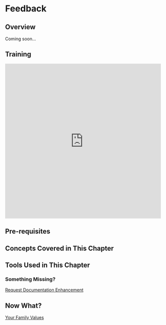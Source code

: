 # Feedback

## Overview

Coming soon...

## Training
<div class="video-container">
    <iframe width="100%" height="500" src="https://www.youtube.com/embed/EyzktvlHMIs?si=lH8e1efAp5q8PsmD" title="YouTube video player" frameborder="0" allow="accelerometer; autoplay; clipboard-write; encrypted-media; gyroscope; picture-in-picture; web-share" referrerpolicy="strict-origin-when-cross-origin" allowfullscreen></iframe>
</div>

## Pre-requisites

## Concepts Covered in This Chapter

## Tools Used in This Chapter

### Something Missing?

<div class="grid-buttons">
    <a class="btn" href="https://forms.gle/2ZMtwUxg1egV8sHT8">Request Documentation Enhancement</a>
</div>

## Now What?

<div class="grid-buttons">
    <a class="btn" href="{{ '/training/building-a-skill/your-family-values/' | url }}">Your Family Values</a>
</div>
